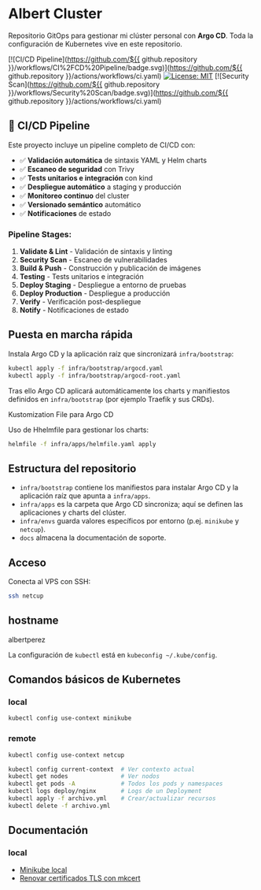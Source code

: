 # Albert Cluster

Repositorio GitOps para gestionar mi clúster personal con **Argo CD**.
Toda la configuración de Kubernetes vive en este repositorio.

[![CI/CD Pipeline](https://github.com/${{ github.repository }}/workflows/CI%2FCD%20Pipeline/badge.svg)](https://github.com/${{ github.repository }}/actions/workflows/ci.yaml)
[![License: MIT](https://img.shields.io/badge/License-MIT-yellow.svg)](https://opensource.org/licenses/MIT)
[![Security Scan](https://github.com/${{ github.repository }}/workflows/Security%20Scan/badge.svg)](https://github.com/${{ github.repository }}/actions/workflows/ci.yaml)

## 🚀 CI/CD Pipeline

Este proyecto incluye un pipeline completo de CI/CD con:

- ✅ **Validación automática** de sintaxis YAML y Helm charts
- ✅ **Escaneo de seguridad** con Trivy
- ✅ **Tests unitarios e integración** con kind
- ✅ **Despliegue automático** a staging y producción
- ✅ **Monitoreo continuo** del cluster
- ✅ **Versionado semántico** automático
- ✅ **Notificaciones** de estado

### Pipeline Stages:

1. **Validate & Lint** - Validación de sintaxis y linting
2. **Security Scan** - Escaneo de vulnerabilidades
3. **Build & Push** - Construcción y publicación de imágenes
4. **Testing** - Tests unitarios e integración
5. **Deploy Staging** - Despliegue a entorno de pruebas
6. **Deploy Production** - Despliegue a producción
7. **Verify** - Verificación post-despliegue
8. **Notify** - Notificaciones de estado

## Puesta en marcha rápida

Instala Argo CD y la aplicación raíz que sincronizará `infra/bootstrap`:

```bash
kubectl apply -f infra/bootstrap/argocd.yaml
kubectl apply -f infra/bootstrap/argocd-root.yaml
```

Tras ello Argo CD aplicará automáticamente los charts y manifiestos
definidos en `infra/bootstrap` (por ejemplo Traefik y sus CRDs). 

Kustomization File para Argo CD

Uso de Hhelmfile para gestionar los charts:

```bash
helmfile -f infra/apps/helmfile.yaml apply
```

## Estructura del repositorio

- `infra/bootstrap` contiene los manifiestos para instalar Argo CD y la
  aplicación raíz que apunta a `infra/apps`.
- `infra/apps` es la carpeta que Argo CD sincroniza; aquí se definen las
  aplicaciones y charts del clúster.
- `infra/envs` guarda valores específicos por entorno (p.ej. `minikube` y
  `netcup`).
- `docs` almacena la documentación de soporte.

## Acceso

Conecta al VPS con SSH:

```bash
ssh netcup
```

## hostname
albertperez 

La configuración de `kubectl` está en `kubeconfig ~/.kube/config`.


## Comandos básicos de Kubernetes

### local
```bash
kubectl config use-context minikube
```
### remote
```bash
kubectl config use-context netcup
```

```bash
kubectl config current-context  # Ver contexto actual
kubectl get nodes               # Ver nodos
kubectl get pods -A             # Todos los pods y namespaces
kubectl logs deploy/nginx       # Logs de un Deployment
kubectl apply -f archivo.yml    # Crear/actualizar recursos
kubectl delete -f archivo.yml
```

## Documentación

### local
- [Minikube local](docs/minikube-local.md)
- [Renovar certificados TLS con mkcert](docs/renovar-certificados-mkcert.md)


